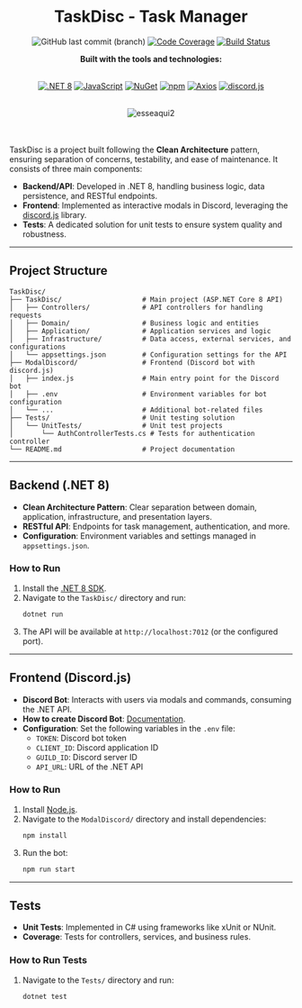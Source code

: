 <div align="center">
   <h1>TaskDisc - Task Manager</h1>

![GitHub last commit (branch)](https://img.shields.io/github/last-commit/ArthurSchallenberger/TaskDisc/master)
[![Code Coverage](https://img.shields.io/badge/coverage-77.5%25-green)](https://github.com/ArthurSchallenberger/TaskDisc)
[![Build Status](https://img.shields.io/badge/build-passing-brightgreen)](https://github.com/ArthurSchallenberger/TaskDisc)
</div>

<div align="center">
  <strong>Built with the tools and technologies:</strong>
</br></br>

[![.NET 8](https://img.shields.io/badge/.NET-8.0-512BD4?logo=dotnet)](https://dotnet.microsoft.com/)
[![JavaScript](https://img.shields.io/badge/JavaScript-F7DF1E?logo=javascript)](https://www.javascript.com/)
[![NuGet](https://img.shields.io/badge/NuGet-004880?logo=nuget)](https://www.nuget.org/)
[![npm](https://img.shields.io/badge/npm-CB3837?logo=npm)](https://www.npmjs.com/)
[![Axios](https://img.shields.io/badge/Axios-5A29E4?logo=axios)](https://axios-http.com/)
[![discord.js](https://img.shields.io/badge/discord.js-14.15.3-5865F2?logo=discord)](https://discord.js.org/)
</br></br>
</div>


<div align="center">
  <img src="https://github.com/user-attachments/assets/cb026c14-6e80-40f9-a29a-d9a7c7114c18" alt="esseaqui2">
</div>
</br></br>

TaskDisc is a project built following the **Clean Architecture** pattern, ensuring separation of concerns, testability, and ease of maintenance. It consists of three main components:

- **Backend/API**: Developed in .NET 8, handling business logic, data persistence, and RESTful endpoints.
- **Frontend**: Implemented as interactive modals in Discord, leveraging the [discord.js](https://discord.js.org/) library.
- **Tests**: A dedicated solution for unit tests to ensure system quality and robustness.

---

## Project Structure

```
TaskDisc/
├── TaskDisc/                    # Main project (ASP.NET Core 8 API)
│   ├── Controllers/             # API controllers for handling requests
│   ├── Domain/                  # Business logic and entities
│   ├── Application/             # Application services and logic
│   ├── Infrastructure/          # Data access, external services, and configurations
│   └── appsettings.json         # Configuration settings for the API
├── ModalDiscord/                # Frontend (Discord bot with discord.js)
│   ├── index.js                 # Main entry point for the Discord bot
│   ├── .env                     # Environment variables for bot configuration
│   └── ...                      # Additional bot-related files
├── Tests/                       # Unit testing solution
│   └── UnitTests/               # Unit test projects
│       └── AuthControllerTests.cs # Tests for authentication controller
└── README.md                    # Project documentation
```

---

## Backend (.NET 8)

- **Clean Architecture Pattern**: Clear separation between domain, application, infrastructure, and presentation layers.
- **RESTful API**: Endpoints for task management, authentication, and more.
- **Configuration**: Environment variables and settings managed in `appsettings.json`.

### How to Run

1. Install the [.NET 8 SDK](https://dotnet.microsoft.com/download).
2. Navigate to the `TaskDisc/` directory and run:
   ```bash
   dotnet run
   ```
3. The API will be available at `http://localhost:7012` (or the configured port).

---

## Frontend (Discord.js)

- **Discord Bot**: Interacts with users via modals and commands, consuming the .NET API.
- **How to create Discord Bot**: [Documentation](https://gist.github.com/h0gsmoke/3071a638a4bf7b340cc4723cc4bc7cc7).
- **Configuration**: Set the following variables in the `.env` file:
  - `TOKEN`: Discord bot token
  - `CLIENT_ID`: Discord application ID
  - `GUILD_ID`: Discord server ID
  - `API_URL`: URL of the .NET API

### How to Run

1. Install [Node.js](https://nodejs.org/).
2. Navigate to the `ModalDiscord/` directory and install dependencies:
   ```bash
   npm install
   ```
3. Run the bot:
   ```bash
   npm run start
   ```

---

## Tests

- **Unit Tests**: Implemented in C# using frameworks like xUnit or NUnit.
- **Coverage**: Tests for controllers, services, and business rules.

### How to Run Tests

1. Navigate to the `Tests/` directory and run:
   ```bash
   dotnet test
   ```
